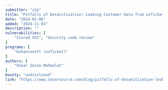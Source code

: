 ```yaml
---
submitter: "c2a"
title: "Pitfalls of Desanitization: Leaking Customer Data from osTicket"
date: "2024-02-06"
added: "2024-11-03"
description: ""
vulnerabilities: [
    "Stored XSS", "Security code review"
]
programs: [
    "Enhancesoft (osTicket)"
]
authors: [
    "Oskar Zeino-Mahmalat"
]
bounty: "undisclosed"
link: "https://www.sonarsource.com/blog/pitfalls-of-desanitization-leaking-customer-data-from-osticket/"
---
```




